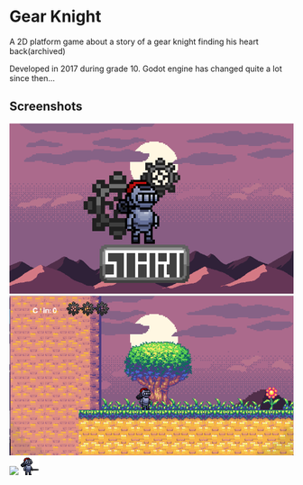 # Gear Knight
A 2D platform game about a story of a gear knight finding his heart back(archived)

Developed in 2017 during grade 10. Godot engine has changed quite a lot since then...

## Screenshots
![](assets/start.png)
![](assets/first_scene.png)
![](assets/six_scene.png)
![](assets/Player_5.gif)
